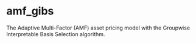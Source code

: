 # amf_gibs
The Adaptive Multi-Factor (AMF) asset pricing model with the Groupwise Interpretable Basis Selection algorithm.
